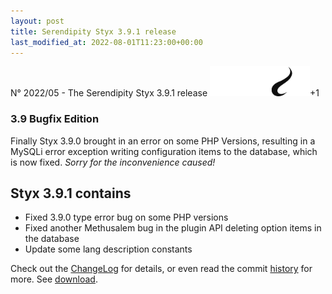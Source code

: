 ```yaml
---
layout: post
title: Serendipity Styx 3.9.1 release
last_modified_at: 2022-08-01T11:23:00+00:00
---
```


N° 2022/05 - The Serendipity Styx 3.9.1 release <img class="php8" src="/i/b/logo_php8_1.svg" alt="php8.1" width="160" height="48">+1

### 3.9 Bugfix Edition

Finally Styx 3.9.0 brought in an error on some PHP Versions, resulting in a MySQLi error exception writing configuration items to the database, which is now fixed.
_Sorry for the inconvenience caused!_

## Styx 3.9.1 contains

  - Fixed 3.9.0 type error bug on some PHP versions
  - Fixed another Methusalem bug in the plugin API deleting option items in the database
  - Update some lang description constants

Check out the [ChangeLog](https://github.com/ophian/styx/blob/3.9.1/docs/NEWS) for details, or even read the commit [history](https://github.com/ophian/styx/commits/3.9.1) for more. See [download](https://github.com/ophian/styx/releases/tag/3.9.1).
